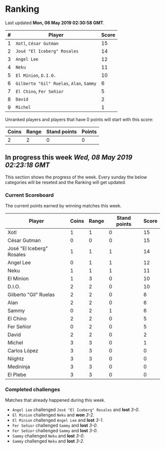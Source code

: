 # Ranking

Last updated **Mon, 06 May 2019 02:30:58 GMT**.

|#|Player|Score|
|-|------|-----|
|1|`Xotl`, `César Gutman`|15|
|2|`José "El Iceberg" Rosales`|14|
|3|`Angel Lee`|12|
|4|`Neku`|11|
|5|`El Minion`, `D.I.O.`|10|
|6|`Gilberto "Gil" Ruelas`, `Alan`, `Sammy`|6|
|7|`El Chino`, `Fer Señior`|5|
|8|`David`|2|
|9|`Michel`|1|

Unranked players and players that have 0 points will start with this score:

|Coins|Range|Stand points|Points|
|-----|-----|------------|------|
|2|2|0|0|

## In progress this week *Wed, 08 May 2019 02:23:18 GMT*
This section shows the progress of the week. Every sunday the below categories will be reseted and the Ranking will get updated.

### Current Scoreboard
The current points earned by winning matches this week.

|Player|Coins|Range|Stand points|Score|
|------|-----|-----|------------|-----|
|Xotl|1|1|0|15|
|César Gutman|0|0|0|15|
|José "El Iceberg" Rosales|1|1|1|14|
|Angel Lee|0|1|1|12|
|Neku|1|1|1|11|
|El Minion|1|3|0|10|
|D.I.O.|2|2|0|10|
|Gilberto "Gil" Ruelas|2|2|0|6|
|Alan|2|2|0|6|
|Sammy|0|2|1|6|
|El Chino|2|2|0|5|
|Fer Señior|0|2|0|5|
|David|2|2|0|2|
|Michel|3|3|0|1|
|Carlos López|3|3|0|0|
|Niightz|3|3|0|0|
|Medininja|3|3|0|0|
|El Plebe|3|3|0|0|

### Completed challenges
Matches that already happened during this week.

* `Angel Lee` challenged `José "El Iceberg" Rosales` and **lost** *3-0*.
* `El Minion` challenged `Neku` and **won** *3-2*.
* `El Minion` challenged `Angel Lee` and **lost** *3-1*.
* `Fer Señior` challenged `Sammy` and **lost** *3-0*.
* `Fer Señior` challenged `Sammy` and **lost** *3-0*.
* `Sammy` challenged `Neku` and **lost** *3-0*.
* `Sammy` challenged `Neku` and **lost** *3-2*.
